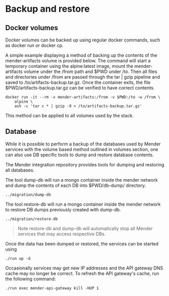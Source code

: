 # Backup and restore

## Docker volumes

Docker volumes can be backed up using regular docker commands, such as docker run or docker cp.

A simple example displaying a method of backing up the contents of the mender-artifacts volume is provided below. The command will start a temporary container using the alpine:latest image, mount the mender-artifacts volume under the /from path and $PWD under /to. Then all files and directories under /from are passed through the tar | gzip pipeline and saved to /to/artifacts-backup.tar.gz. Once the container exits, the file $PWD/artifacts-backup.tar.gz can be verified to have correct contents.

```
docker run -it --rm -v mender-artifacts:/from -v $PWD:/to -w /from \
    alpine \
    ash -c 'tar c * | gzip -9 > /to/artifacts-backup.tar.gz'
```

This method can be applied to all volumes used by the  stack.

## Database

While it is possible to perform a backup of the databases used by Mender services with the volume based method outlined in volumes section, one can also use DB specific tools to dump and restore database contents.

The Mender integration repository provides tools for dumping and restoring all databases.

The tool dump-db will run a mongo container inside the mender network and dump the contents of each DB into $PWD/db-dump/<service-name> directory.

```
../migration/dump-db
```

The tool restore-db will run a mongo container inside the mender network to restore DB dumps previously created with dump-db.

```
../migration/restore-db
```

> Note restore-db and dump-db will automatically stop all Mender services that may access respective DBs.

Once the data has been dumped or restored, the services can be started using

```
./run up -d
```

Occasionally services may get new IP addresses and the API gateway DNS cache may no longer be correct. To refresh the API gateway's cache, run the following command:

```
./run exec mender-api-gateway kill -HUP 1
```